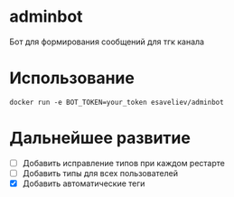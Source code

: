 # adminbot
Бот для формирования сообщений для тгк канала

# Использование

```shell
docker run -e BOT_TOKEN=your_token esaveliev/adminbot
```

# Дальнейшее развитие

- [ ] Добавить исправление типов при каждом рестарте
- [ ] Добавить типы для всех пользователей
- [x] Добавить автоматические теги
